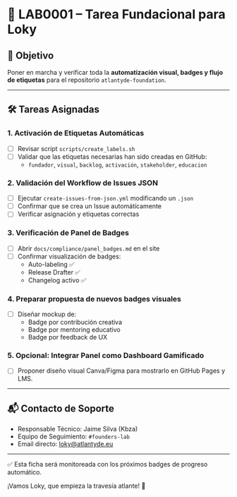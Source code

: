 <!--
Path: docs/tasks/TASK_LAB0001_LOKY.md
Autor: ATLANTYDE SDLC Core
Última modificación: 2025-04-23
-->

# 🧩 LAB0001 – Tarea Fundacional para Loky

## 🎯 Objetivo

Poner en marcha y verificar toda la **automatización visual, badges y flujo de etiquetas** para el repositorio `atlantyde-foundation`.

---

## 🛠️ Tareas Asignadas

### 1. Activación de Etiquetas Automáticas

- [ ] Revisar script `scripts/create_labels.sh`
- [ ] Validar que las etiquetas necesarias han sido creadas en GitHub:
  - `fundador`, `visual`, `backlog`, `activación`, `stakeholder`, `educacion`

### 2. Validación del Workflow de Issues JSON

- [ ] Ejecutar `create-issues-from-json.yml` modificando un `.json`
- [ ] Confirmar que se crea un Issue automáticamente
- [ ] Verificar asignación y etiquetas correctas

### 3. Verificación de Panel de Badges

- [ ] Abrir `docs/compliance/panel_badges.md` en el site
- [ ] Confirmar visualización de badges:
  - Auto-labeling ✅
  - Release Drafter ✅
  - Changelog activo ✅

### 4. Preparar propuesta de nuevos badges visuales

- [ ] Diseñar mockup de:
  - Badge por contribución creativa
  - Badge por mentoring educativo
  - Badge por feedback de UX

### 5. Opcional: Integrar Panel como Dashboard Gamificado

- [ ] Proponer diseño visual Canva/Figma para mostrarlo en GitHub Pages y LMS.

---

## 📬 Contacto de Soporte

- Responsable Técnico: Jaime Silva (Kbza)  
- Equipo de Seguimiento: `#founders-lab`  
- Email directo: [loky@atlantyde.eu](mailto:loky@atlantyde.eu)

---

✅ Esta ficha será monitoreada con los próximos badges de progreso automático.

¡Vamos Loky, que empieza la travesía atlante! 🌊

